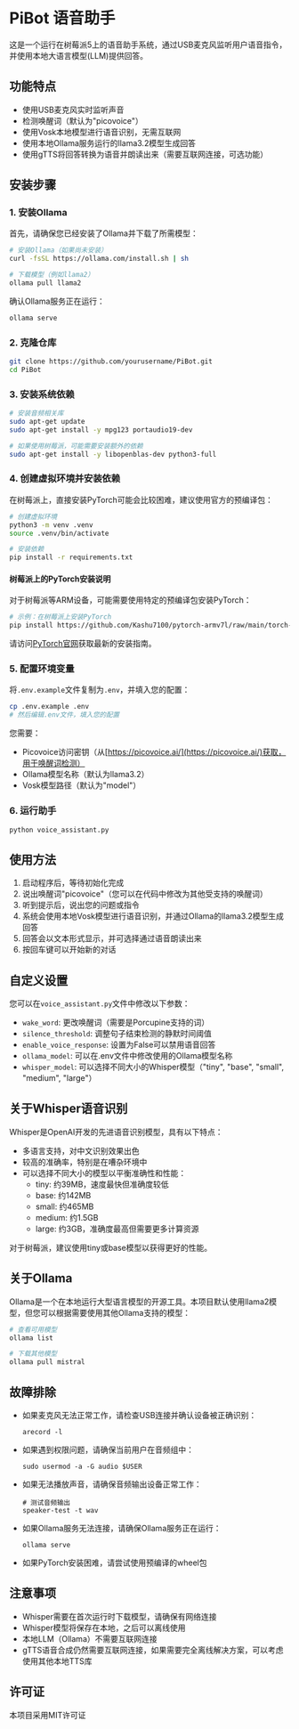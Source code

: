 # PiBot 语音助手

这是一个运行在树莓派5上的语音助手系统，通过USB麦克风监听用户语音指令，并使用本地大语言模型(LLM)提供回答。

## 功能特点

- 使用USB麦克风实时监听声音
- 检测唤醒词（默认为"picovoice"）
- 使用Vosk本地模型进行语音识别，无需互联网
- 使用本地Ollama服务运行的llama3.2模型生成回答
- 使用gTTS将回答转换为语音并朗读出来（需要互联网连接，可选功能）

## 安装步骤

### 1. 安装Ollama

首先，请确保您已经安装了Ollama并下载了所需模型：

```bash
# 安装Ollama（如果尚未安装）
curl -fsSL https://ollama.com/install.sh | sh

# 下载模型（例如llama2）
ollama pull llama2
```

确认Ollama服务正在运行：

```bash
ollama serve
```

### 2. 克隆仓库

```bash
git clone https://github.com/yourusername/PiBot.git
cd PiBot
```

### 3. 安装系统依赖

```bash
# 安装音频相关库
sudo apt-get update
sudo apt-get install -y mpg123 portaudio19-dev

# 如果使用树莓派，可能需要安装额外的依赖
sudo apt-get install -y libopenblas-dev python3-full
```

### 4. 创建虚拟环境并安装依赖

在树莓派上，直接安装PyTorch可能会比较困难，建议使用官方的预编译包：

```bash
# 创建虚拟环境
python3 -m venv .venv
source .venv/bin/activate

# 安装依赖
pip install -r requirements.txt
```

#### 树莓派上的PyTorch安装说明

对于树莓派等ARM设备，可能需要使用特定的预编译包安装PyTorch：

```bash
# 示例：在树莓派上安装PyTorch
pip install https://github.com/Kashu7100/pytorch-armv7l/raw/main/torch-2.0.0a0+gite9ebda2-cp39-cp39-linux_armv7l.whl
```

请访问[PyTorch官网](https://pytorch.org/get-started/locally/)获取最新的安装指南。

### 5. 配置环境变量

将`.env.example`文件复制为`.env`，并填入您的配置：

```bash
cp .env.example .env
# 然后编辑.env文件，填入您的配置
```

您需要：
- Picovoice访问密钥（从[https://picovoice.ai/](https://picovoice.ai/)获取，用于唤醒词检测）
- Ollama模型名称（默认为llama3.2）
- Vosk模型路径（默认为"model"）

### 6. 运行助手

```bash
python voice_assistant.py
```

## 使用方法

1. 启动程序后，等待初始化完成
2. 说出唤醒词"picovoice"（您可以在代码中修改为其他受支持的唤醒词）
3. 听到提示后，说出您的问题或指令
4. 系统会使用本地Vosk模型进行语音识别，并通过Ollama的llama3.2模型生成回答
5. 回答会以文本形式显示，并可选择通过语音朗读出来
6. 按回车键可以开始新的对话

## 自定义设置

您可以在`voice_assistant.py`文件中修改以下参数：

- `wake_word`: 更改唤醒词（需要是Porcupine支持的词）
- `silence_threshold`: 调整句子结束检测的静默时间阈值
- `enable_voice_response`: 设置为False可以禁用语音回答
- `ollama_model`: 可以在.env文件中修改使用的Ollama模型名称
- `whisper_model`: 可以选择不同大小的Whisper模型（"tiny", "base", "small", "medium", "large"）

## 关于Whisper语音识别

Whisper是OpenAI开发的先进语音识别模型，具有以下特点：

- 多语言支持，对中文识别效果出色
- 较高的准确率，特别是在嘈杂环境中
- 可以选择不同大小的模型以平衡准确性和性能：
  - tiny: 约39MB，速度最快但准确度较低
  - base: 约142MB
  - small: 约465MB
  - medium: 约1.5GB
  - large: 约3GB，准确度最高但需要更多计算资源

对于树莓派，建议使用tiny或base模型以获得更好的性能。

## 关于Ollama

Ollama是一个在本地运行大型语言模型的开源工具。本项目默认使用llama2模型，但您可以根据需要使用其他Ollama支持的模型：

```bash
# 查看可用模型
ollama list

# 下载其他模型
ollama pull mistral
```

## 故障排除

- 如果麦克风无法正常工作，请检查USB连接并确认设备被正确识别：
  ```
  arecord -l
  ```
  
- 如果遇到权限问题，请确保当前用户在音频组中：
  ```
  sudo usermod -a -G audio $USER
  ```

- 如果无法播放声音，请确保音频输出设备正常工作：
  ```
  # 测试音频输出
  speaker-test -t wav
  ```

- 如果Ollama服务无法连接，请确保Ollama服务正在运行：
  ```
  ollama serve
  ```

- 如果PyTorch安装困难，请尝试使用预编译的wheel包

## 注意事项

- Whisper需要在首次运行时下载模型，请确保有网络连接
- Whisper模型将保存在本地，之后可以离线使用
- 本地LLM（Ollama）不需要互联网连接
- gTTS语音合成仍然需要互联网连接，如果需要完全离线解决方案，可以考虑使用其他本地TTS库

## 许可证

本项目采用MIT许可证 